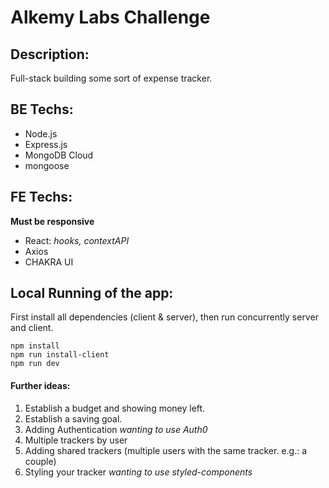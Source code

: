 # Alkemy Labs Challenge

## Description:

Full-stack building some sort of expense tracker.

## BE Techs:

- Node.js
- Express.js
- MongoDB Cloud
- mongoose

## FE Techs:

**Must be responsive**

- React: _hooks, contextAPI_
- Axios
- CHAKRA UI

## Local Running of the app:

First install all dependencies (client & server), then run concurrently server and client.

```
npm install
npm run install-client
npm run dev
```

#### Further ideas:

1. Establish a budget and showing money left.
2. Establish a saving goal.
3. Adding Authentication _wanting to use Auth0_
4. Multiple trackers by user
5. Adding shared trackers (multiple users with the same tracker. e.g.: a couple)
6. Styling your tracker _wanting to use styled-components_
